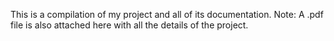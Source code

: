 This is a compilation of my project and all of its documentation.
Note: A .pdf file is also attached here with all the details of the project.